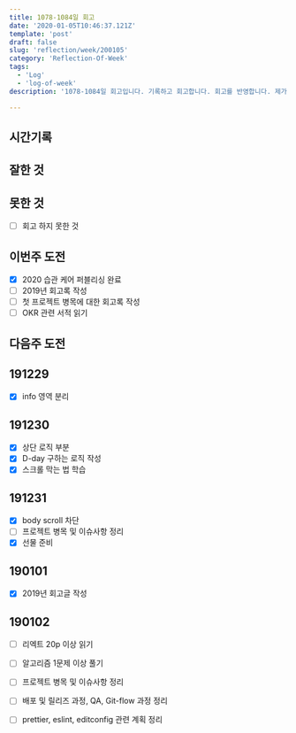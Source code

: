 ```yaml
---
title: 1078-1084일 회고
date: '2020-01-05T10:46:37.121Z'
template: 'post'
draft: false
slug: 'reflection/week/200105'
category: 'Reflection-Of-Week'
tags:
  - 'Log'
  - 'log-of-week'
description: '1078-1084일 회고입니다. 기록하고 회고합니다. 회고를 반영합니다. 제가 자라는 방식입니다.'

---
```


## 시간기록 



## 잘한 것



## 못한 것

- [ ] 회고 하지 못한 것 

## 이번주 도전

- [x] 2020 습관 케어 퍼블리싱 완료 
- [ ] 2019년 회고록 작성
- [ ] 첫 프로젝트 병목에 대한 회고록 작성 
- [ ] OKR 관련 서적 읽기 

## 다음주 도전

## 191229

- [x] info 영역 분리 

## 191230

- [x] 상단 로직 부분 
- [x] D-day 구하는 로직 작성 
- [x] 스크롤 막는 법 학습 

## 191231 

- [x] body scroll 차단 
- [ ] 프로젝트 병목 및 이슈사항 정리 
- [x] 선물 준비 

## 190101

- [x] 2019년 회고글 작성

## 190102

- [ ] 리엑트 20p 이상 읽기
- [ ] 알고리즘 1문제 이상 풀기 
- [ ] 프로젝트 병목 및 이슈사항 정리 
- [ ] 배포 및 릴리즈 과정, QA, Git-flow 과정 정리 
- [ ] prettier, eslint, editconfig 관련 계획 정리 

